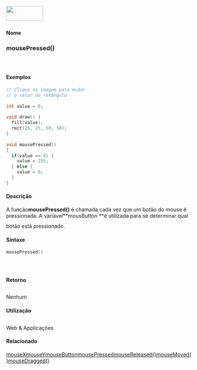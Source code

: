 <img height="40" src="../images/1pix.gif" width="100"/>
<img height="1" src="../images/1pix.gif" width="20"/>
<img height="1" src="../images/1pix.gif" width="555"/>

#### Nome
### mousePressed()
<img height="25" src="../images/1pix.gif" width="1"/>

#### Exemplos

```pde
// Clique na imagem para mudar
// o valor do retângulo
 
int value = 0; 
 
void draw() { 
  fill(value); 
  rect(25, 25, 50, 50); 
} 
 
void mousePressed() 
{ 
  if(value == 0) { 
    value = 255; 
  } else { 
    value = 0; 
  } 
} 

```

#### Descrição
A função**mousePressed()** é chamada cada vez que um botão do mouse é pressionada. A variável**mousButton **é utilizada para se determinar qual botão está pressionado.
<img height="25" src="../images/1pix.gif" width="1"/>

#### Sintaxe
```pde
mousePressed()

```
<img height="25" src="../images/1pix.gif" width="1"/>

#### Retorno

	
Nenhum
<img height="25" src="../images/1pix.gif" width="1"/>

#### Utilização

	
Web & Applicações
<img height="25" src="../images/1pix.gif" width="1"/>

#### Relacionado
[mouseX](mouseX)[mouseY](mouseY)[mouseButton](mouseButton)[mousePressed](mousePressed)[mouseReleased()](mouseReleased_)[mouseMoved()](mouseMoved_)[mouseDragged()](mouseDragged_)
